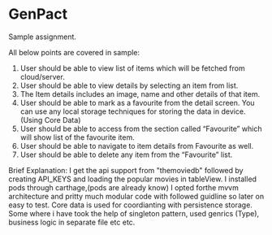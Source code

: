 # GenPact
Sample assignment.

All below points are covered in sample:
1. User should be able to view list of items which will be fetched from cloud/server. 
2. User should be able to view details by selecting an item from list. 
3. The Item details includes an image, name and other details of that item. 
4. User should be able to mark as a favourite from the detail screen. You can use any local storage techniques for storing the data in device. (Using Core Data)
5. User should be able to access from the section called “Favourite” which will show list of the favourite item.
6. User should be able to navigate to item details from Favourite as well. 
7. User should be able to delete any item from the “Favourite” list.
 
Brief Explanation:
I get the api support from "themoviedb" followed by creating API_KEYS and loading the popular movies in tableView.
I installed pods through carthage,(pods are already know)
I opted forthe mvvm architecture and pritty much modular code with followed guidline so later on easy to test.
Core data is used for coordianting with persistence storage.
Some where i have took the help of singleton pattern, used genrics (Type), business logic in separate file etc etc.

